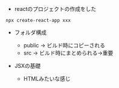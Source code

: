 - reactのプロジェクトの作成をした

```
npx create-react-app xxx
```

- フォルダ構成
    - public → ビルド時にコピーされる
    - src → ビルド時にまとめられる→重要

- JSXの基礎
    - HTMLみたいな感じ